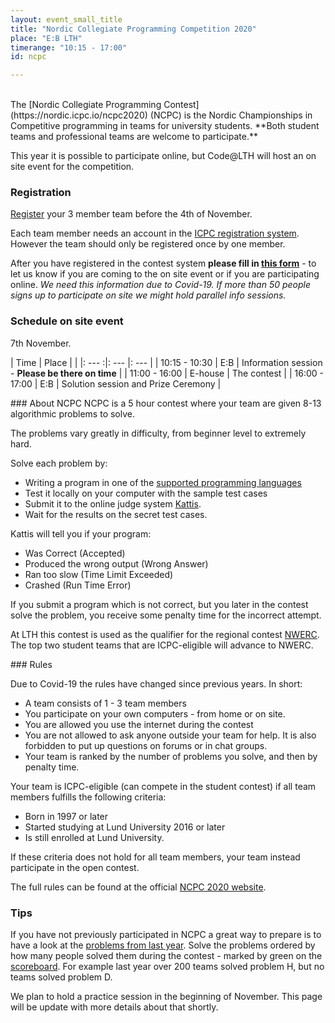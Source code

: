 ```yaml
---
layout: event_small_title
title: "Nordic Collegiate Programming Competition 2020"
place: "E:B LTH"
timerange: "10:15 - 17:00"
id: ncpc

---
```


<br />
The [Nordic Collegiate Programming Contest](https://nordic.icpc.io/ncpc2020) (NCPC) is the Nordic Championships in Competitive programming in teams for university students. **Both student teams and professional teams are welcome to participate.**

This year it is possible to participate online, but Code@LTH will host an on site event for the competition.

### Registration

[Register](https://icpc.global/regionals/finder/Nordic-2020) your 3 member team before the 4th of November.

Each team member needs an account in the [ICPC registration system](https://icpc.global/). However the team should only be registered once by one member.


After you have registered in the contest system **please fill in [this form](https://docs.google.com/forms/d/e/1FAIpQLSej1wPdwe4HYke9PITSLJ8bYaXUptaR-1eYkUEzHqUWdHZ7lg/viewform)** - to let us know if you are coming to the on site event or if you are participating online. _We need this information due to Covid-19. If more than 50 people signs up to participate on site we might hold parallel info sessions._


### Schedule on site event

7th November.

<style>
td, th {padding: 5px;}
</style>


| Time  | Place | |
|: ---  :|: --- |: --- |
| 10:15 - 10:30 | E:B   | Information session - **Please be there on time** |
| 11:00 - 16:00 | E-house | The contest |
| 16:00 - 17:00 | E:B | Solution session and Prize Ceremony |


<a name="about" />
### About NCPC
NCPC is a 5 hour contest where your team are given 8-13 algorithmic problems to solve.

The problems vary greatly in difficulty, from beginner level to extremely hard.

Solve each problem by:
- Writing a program in one of the [supported programming languages](https://open.kattis.com/help)
- Test it locally on your computer with the sample test cases
- Submit it to the online judge system [Kattis](https://open.kattis.com).
- Wait for the results on the secret test cases.

Kattis will tell you if your program:
- Was Correct (Accepted)
- Produced the wrong output (Wrong Answer)
- Ran too slow (Time Limit Exceeded)
- Crashed (Run Time Error)

If you submit a program which is not correct, but you later in the contest solve the problem, you receive some penalty time for the incorrect attempt.

At LTH this contest is used as the qualifier for the regional contest [NWERC](https://www.nwerc.eu). The top two student teams that are ICPC-eligible will advance to NWERC.

<a name="rules" />
### Rules

Due to Covid-19 the rules have changed since previous years. In short:

- A team consists of 1 - 3 team members
- You participate on your own computers - from home or on site.
- You are allowed you use the internet during the contest
- You are not allowed to ask anyone outside your team for help. It is also forbidden to put up questions on forums or in chat groups.
- Your team is ranked by the number of problems you solve, and then by penalty time.

Your team is ICPC-eligible (can compete in the student contest) if all team members fulfills the following criteria:
- Born in 1997 or later
- Started studying at Lund University 2016 or later
- Is still enrolled at Lund University.

If these criteria does not hold for all team members, your team instead participate in the open contest.

The full rules can be found at the official [NCPC 2020 website](https://nordic.icpc.io/ncpc2020#rules).

### Tips

If you have not previously participated in NCPC a great way to prepare is to have a look at the [problems from last year](https://ncpc19.kattis.com/problems). Solve the problems ordered by how many people solved them during the contest - marked by green on the [scoreboard](https://ncpc19.kattis.com/standings). For example last year over 200 teams solved problem H, but no teams solved problem D.

We plan to hold a practice session in the beginning of November. This page will be update with more details about that shortly.
